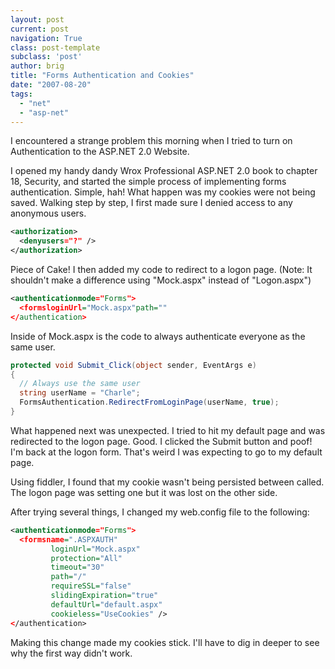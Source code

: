 ```yaml
---
layout: post
current: post
navigation: True
class: post-template
subclass: 'post'
author: brig
title: "Forms Authentication and Cookies"
date: "2007-08-20"
tags: 
  - "net"
  - "asp-net"
---
```


I encountered a strange problem this morning when I tried to turn on Authentication to the ASP.NET 2.0 Website. 

I opened my handy dandy Wrox Professional ASP.NET 2.0 book to chapter 18, Security, and started the simple process of implementing forms authentication. Simple, hah! What happen was my cookies were not being saved. Walking step by step, I first made sure I denied access to any anonymous users.

```xml
<authorization>
  <denyusers="?" />
</authorization>
```

Piece of Cake! I then added my code to redirect to a logon page. (Note: It shouldn't make a difference using "Mock.aspx" instead of "Logon.aspx")

```xml
<authenticationmode="Forms">
  <formsloginUrl="Mock.aspx"path=""
</authentication>
```

Inside of Mock.aspx is the code to always authenticate everyone as the same user.

```csharp
protected void Submit_Click(object sender, EventArgs e)
{
  // Always use the same user
  string userName = "Charle";
  FormsAuthentication.RedirectFromLoginPage(userName, true);
}
```

What happened next was unexpected. I tried to hit my default page and was redirected to the logon page. Good. I clicked the Submit button and poof! I'm back at the logon form. That's weird I was expecting to go to my default page.

Using fiddler, I found that my cookie wasn't being persisted between called. The logon page was setting one but it was lost on the other side.

After trying several things, I changed my web.config file to the following:

```xml
<authenticationmode="Forms">
  <formsname=".ASPXAUTH"
         loginUrl="Mock.aspx"
         protection="All"
         timeout="30"
         path="/"
         requireSSL="false"
         slidingExpiration="true"
         defaultUrl="default.aspx"
         cookieless="UseCookies" />
</authentication>
```

Making this change made my cookies stick. I'll have to dig in deeper to see why the first way didn't work.
